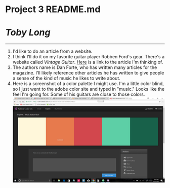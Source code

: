 # Project 3 README.md

# *Toby Long*

---

1. I'd like to do an article from a website.
2. I think I'll do it on my favorite guitar player Robben Ford's gear. There's a website called *Vintage Guitar*. [Here](http://www.vintageguitar.com/3401/robben-ford/) is a link to the article I'm thinking of.
3. The authors name is Dan Forte, who has written many articles for the magazine. I'll likely reference other articles he has written to give people a sense of the kind of music he likes to write about.
4. Here is a screenshot of a color palette I might use. I'm a little color blind, so I just went to the adobe color site and typed in "music." Looks like the feel I'm going for. Some of his guitars are close to those colors.
![Color Palette](./images/showcase-color.png)

